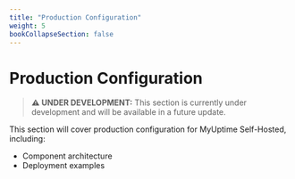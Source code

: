 ```yaml
---
title: "Production Configuration"
weight: 5
bookCollapseSection: false
---
```


# Production Configuration

> **⚠️ UNDER DEVELOPMENT:** This section is currently under development and will be available in a future update.

This section will cover production configuration for MyUptime Self-Hosted, including:

- Component architecture
- Deployment examples
